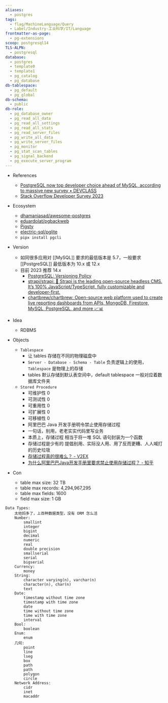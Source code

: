 ```yaml
---
aliases:
  - postgres
tags:
  - flag/MachineLanguage/Query
  - Label/Industry-工业科学/IT/Language
frontmatter-as-page:
  - pg-extensions
scoop: postgresql14
TLS-ALPN:
  - postgresql
database:
  - postgres
  - template0
  - template1
  - pg_catalog
  - pg_database
db-tablespace:
  - pg_default
  - pg_global
db-schema:
  - public
db-role:
  - pg_database_owner
  - pg_read_all_data
  - pg_read_all_settings
  - pg_read_all_stats
  - pg_read_server_files
  - pg_write_all_data
  - pg_write_server_files
  - pg_monitor
  - pg_stat_scan_tables
  - pg_signal_backend
  - pg_execute_server_program
---
```


- References
    - [PostgreSQL now top developer choice ahead of MySQL, according to massive new survey • DEVCLASS](https://devclass.com/2023/06/13/postgresql-now-top-developer-choice-ahead-of-mysql-according-to-massive-new-survey/)
    - [Stack Overflow Developer Survey 2023](https://survey.stackoverflow.co/2023/)

- Ecosystem
    - [dhamaniasad/awesome-postgres](https://github.com/dhamaniasad/awesome-postgres)
    - [eduardolat/pgbackweb](https://github.com/eduardolat/pgbackweb)
    - [Pigsty](https://pigsty.io/zh/)
    - [electric-sql/pglite](https://github.com/electric-sql/pglite)
    - `pipx install pgcli`

- Version
    - 如同很多应用对 [[MySQL]] 要求的最低版本是 5.7，一般要求 [[PostgreSQL]] 最低版本为 10.x 或 12.x
    - 目前 2023 推荐 14.x
        - [PostgreSQL: Versioning Policy](https://www.postgresql.org/support/versioning/)
        - [strapi/strapi: 🚀 Strapi is the leading open-source headless CMS. It’s 100% JavaScript/TypeScript, fully customizable and developer-first.](https://github.com/strapi/strapi)
        - [chartbrew/chartbrew: Open-source web platform used to create live reporting dashboards from APIs, MongoDB, Firestore, MySQL, PostgreSQL, and more 📈📊](https://github.com/chartbrew/chartbrew)

- Idea
    - RDBMS

- Objects
    - `Tablespace`
        - 让 tables 存储在不同的物理磁盘中
        - `Server - Database - Schema - Table` 负责逻辑上的使用，`Tablespace` 是物理上的存储
        - tables 默认存储到默认表空间中，default tablespace 一般对应着数据库文件夹
    - `Stored Procedure`
        - 可维护性 0
        - 可测试性 0
        - 可重用性 0
        - 可扩展性 0
        - 可移植性 0
        - 阿里巴巴 Java 开发手册明令禁止使用存储过程
        - 一句话，别用，老老实实代码里写业务
        - 本质上，存储过程 相当于将一堆 SQL 语句封装为一个函数
        - 存储过程是少有的 提倡别用、实际没人用、用了反而更糟、人人喊打的历史垃圾
        - [存储过程真的很难么？ - V2EX](https://www.v2ex.com/t/578730)
        - [为什么阿里巴巴Java开发手册里要求禁止使用存储过程？ - 知乎](https://www.zhihu.com/question/57545650)

- Con
    - table max size: 32 TB
    - table max records: 4,294,967,295
    - table max fields: 1600
    - field max size: 1 GB

```postgresql
Data Types:
    太他妈多了，上百种数据类型，没有 ORM 怎么活
    Number:
        smallint
        integer
        bigint
        decimal
        numeric
        real
        double precision
        smallserial
        serial
        bigserial
    Currency:
        money
    String:
        character varying(n), varchar(n)
        character(n), char(n)
        text
    Date:
        timestamp without time zone
        timestamp with time zone
        date
        time without time zone
        time with time zone
        interval
    Bool:
        boolean
    Enum:
        enum
    几何:
        point
        line
        lseg
        box
        path
        path
        polygon
        circle
    Network Address:
        cidr
        inet
        macaddr
```
